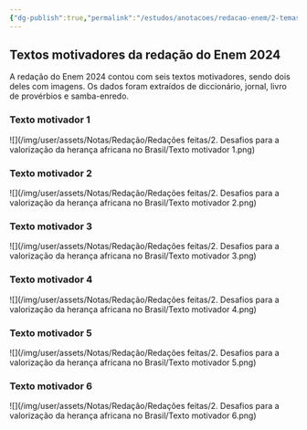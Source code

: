 ```yaml
---
{"dg-publish":true,"permalink":"/estudos/anotacoes/redacao-enem/2-temas-de-redacao/2-2-desafios-para-a-valorizacao-da-heranca-africana-no-brasil/2-2-1-textos-de-apoio/"}
---
```


## **Textos motivadores da redação do Enem 2024**

A redação do Enem 2024 contou com seis textos motivadores, sendo dois deles com imagens. Os dados foram extraídos de diccionário, jornal, livro de provérbios e samba-enredo.

### **Texto motivador 1**

![](/img/user/assets/Notas/Redação/Redações feitas/2. Desafios para a valorização da herança africana no Brasil/Texto motivador 1.png)

### **Texto motivador 2**

![](/img/user/assets/Notas/Redação/Redações feitas/2. Desafios para a valorização da herança africana no Brasil/Texto motivador 2.png)

### **Texto motivador 3**

![](/img/user/assets/Notas/Redação/Redações feitas/2. Desafios para a valorização da herança africana no Brasil/Texto motivador 3.png)

### **Texto motivador 4**

![](/img/user/assets/Notas/Redação/Redações feitas/2. Desafios para a valorização da herança africana no Brasil/Texto motivador 4.png)

### **Texto motivador 5**

![](/img/user/assets/Notas/Redação/Redações feitas/2. Desafios para a valorização da herança africana no Brasil/Texto motivador 5.png)

### **Texto motivador 6**

![](/img/user/assets/Notas/Redação/Redações feitas/2. Desafios para a valorização da herança africana no Brasil/Texto motivador 6.png)
